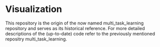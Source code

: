 # Visualization

This repository is the origin of the now named multi_task_learning repository and serves as its historical reference. For more detailed descriptions of the (up-to-date) code refer to the previously mentioned repositry multi_task_learning.

